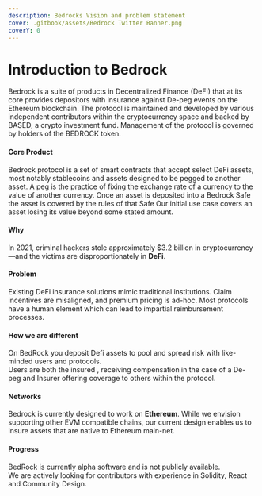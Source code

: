 ```yaml
---
description: Bedrocks Vision and problem statement
cover: .gitbook/assets/Bedrock Twitter Banner.png
coverY: 0
---
```


# Introduction to Bedrock

Bedrock is a suite of products in Decentralized Finance (DeFi) that at its core provides depositors with insurance against De-peg events on the Ethereum blockchain. The protocol is maintained and developed by various independent contributors within the cryptocurrency space and backed by BASED, a crypto investment fund. Management of the protocol is governed by holders of the BEDROCK token.&#x20;

#### Core Product



Bedrock protocol is a set of smart contracts that accept select DeFi assets, most notably stablecoins and assets designed to be pegged to another asset. A peg is the practice of fixing the exchange rate of a currency to the value of another currency. Once an asset is deposited into a Bedrock Safe the asset is covered by the rules of that Safe Our initial use case covers an asset losing its value beyond some stated amount.&#x20;



#### Why

In 2021, criminal hackers stole approximately $3.2 billion in cryptocurrency —and the victims are disproportionately in **DeFi**.

#### Problem

Existing DeFi insurance solutions mimic traditional institutions. Claim incentives are misaligned, and premium pricing is ad-hoc. Most protocols have a human element which can lead to impartial reimbursement processes.&#x20;



#### How we are different

On BedRock you deposit Defi assets to pool and spread risk with like-minded users and protocols.\
Users are both the insured , receiving compensation in the case of a De-peg and Insurer offering coverage to others within the protocol.

#### Networks

Bedrock is currently designed to work on **Ethereum**. While we envision supporting other EVM compatible chains, our current design enables us to insure assets that are native to Ethereum main-net.

#### Progress

BedRock is currently alpha software and is not publicly available.\
We are actively looking for contributors with experience in Solidity, React and Community Design.

####

